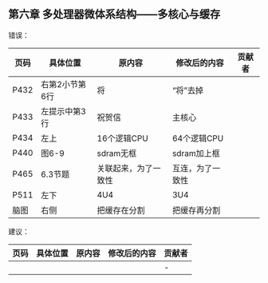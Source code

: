 ## 第六章 多处理器微体系结构——多核心与缓存

错误：

| 页码 | 具体位置               | 原内容 | 修改后的内容 | 贡献者 |
|------|------|------|------|------|
|P432|右第2小节第6行|将|“将”去掉||
|P433|左提示中第3行|祝贺信|主核心||
|P434|左上|16个逻辑CPU|64个逻辑CPU||
|P440|图6-9|sdram无框|sdram加上框||
|P465|6.3节题|关联起来，为了一致性|互连，为了一致性||
|P511|左下|4U4|3U4||
|脑图|右侧|把缓存在分割|把缓存再分割|||

建议：

| 页码 | 具体位置               | 原内容 | 修改后的内容 | 贡献者 |
| ---- | ---------------------- | ------ | ------------ | ------ |
|   |  |  |  | -      |
